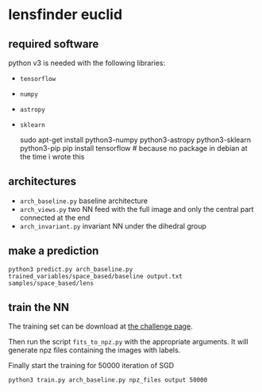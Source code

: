 # lensfinder euclid

## required software

python v3 is needed with the following libraries:
- `tensorflow`
- `numpy`
- `astropy`
- `sklearn`


    sudo apt-get install python3-numpy python3-astropy python3-sklearn python3-pip
    pip install tensorflow # because no package in debian at the time i wrote this

## architectures

- `arch_baseline.py` baseline architecture
- `arch_views.py` two NN feed with the full image and only the central part connected at the end
- `arch_invariant.py` invariant NN under the dihedral group

## make a prediction

    python3 predict.py arch_baseline.py trained_variables/space_based/baseline output.txt samples/space_based/lens

## train the NN

The training set can be download at [the challenge page](http://metcalf1.bo.astro.it/blf-portal/gg_challenge.html).

Then run the script `fits_to_npz.py` with the appropriate arguments.
It will generate npz files containing the images with labels.

Finally start the training for 50000 iteration of SGD

    python3 train.py arch_baseline.py npz_files output 50000
